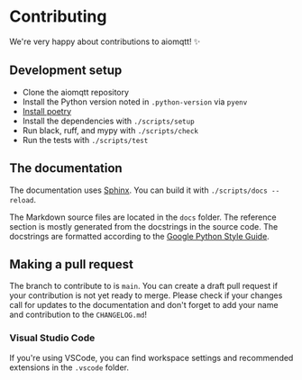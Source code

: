 # Contributing

We're very happy about contributions to aiomqtt! ✨

## Development setup

- Clone the aiomqtt repository
- Install the Python version noted in `.python-version` via `pyenv`
- [Install poetry](https://python-poetry.org/docs/#installation)
- Install the dependencies with `./scripts/setup`
- Run black, ruff, and mypy with `./scripts/check`
- Run the tests with `./scripts/test`

## The documentation

The documentation uses [Sphinx](https://www.sphinx-doc.org/en/master/). You can build it with `./scripts/docs --reload`.

The Markdown source files are located in the `docs` folder. The reference section is mostly generated from the docstrings in the source code. The docstrings are formatted according to the [Google Python Style Guide](https://google.github.io/styleguide/pyguide.html#38-comments-and-docstrings).

## Making a pull request

The branch to contribute to is `main`. You can create a draft pull request if your contribution is not yet ready to merge. Please check if your changes call for updates to the documentation and don't forget to add your name and contribution to the `CHANGELOG.md`!

### Visual Studio Code

If you're using VSCode, you can find workspace settings and recommended extensions in the `.vscode` folder.
